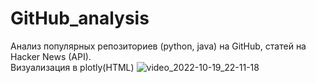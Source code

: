 # GitHub_analysis
Анализ популярных репозиториев (python, java) на GitHub, статей на Hacker News (API).
<br>
Визуализация в plotly(HTML)
![video_2022-10-19_22-11-18](https://user-images.githubusercontent.com/99472724/196786351-1bea34b1-322f-47a5-ad8f-a3705269a022.gif)
